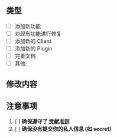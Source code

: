 ## 类型

<!-- 在以下类型中选择一个 (其他自填) -->

- [ ] 添加新功能
- [ ] 对现有功能进行修复
- [ ] 添加新的 Client
- [ ] 添加新的 Plugin
- [ ] 完善文档
- [ ] 其他: 

## 修改内容

<!-- 此处为 PR 的修改内容 -->

## 注意事项

<!-- 请确认以下事项 -->

1. [ ] **确保遵守了 [贡献准则](../../CODE_OF_CONDUCT.md)**
2. [ ] **确保没有提交你的私人信息 (如 secret)**